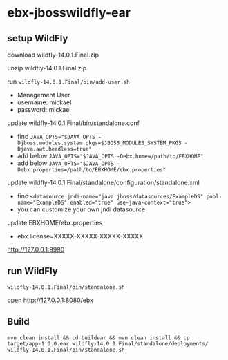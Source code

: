 # ebx-jbosswildfly-ear

## setup WildFly

download wildfly-14.0.1.Final.zip

unzip wildfly-14.0.1.Final.zip

run ```wildfly-14.0.1.Final/bin/add-user.sh```

*  Management User
*  username: mickael
*  password: mickael

update wildfly-14.0.1.Final/bin/standalone.conf

*  find ```JAVA_OPTS="$JAVA_OPTS -Djboss.modules.system.pkgs=$JBOSS_MODULES_SYSTEM_PKGS -Djava.awt.headless=true"```
*  add below ```JAVA_OPTS="$JAVA_OPTS -Debx.home=/path/to/EBXHOME"```
*  add below ```JAVA_OPTS="$JAVA_OPTS -Debx.properties=/path/to/EBXHOME/ebx.properties"```

update wildfly-14.0.1.Final/standalone/configuration/standalone.xml

*  find ```<datasource jndi-name="java:jboss/datasources/ExampleDS" pool-name="ExampleDS" enabled="true" use-java-context="true">```
*  you can customize your own jndi datasource

update EBXHOME/ebx.properties

*  ebx.license=XXXXX-XXXXX-XXXXX-XXXXX

http://127.0.0.1:9990

## run WildFly

```
wildfly-14.0.1.Final/bin/standalone.sh
```

open http://127.0.0.1:8080/ebx

## Build

```
mvn clean install && cd buildear && mvn clean install && cp target/app-1.0.0.ear wildfly-14.0.1.Final/standalone/deployments/
wildfly-14.0.1.Final/bin/standalone.sh
```
